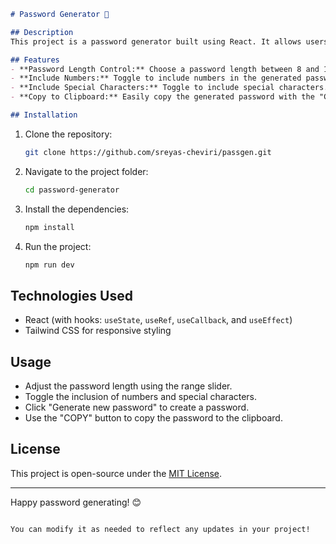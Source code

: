 

```markdown
# Password Generator 🔑

## Description
This project is a password generator built using React. It allows users to generate random passwords based on the selected length and inclusion of numbers and special characters. Users can also copy the generated password to the clipboard with a single click.

## Features
- **Password Length Control:** Choose a password length between 8 and 100.
- **Include Numbers:** Toggle to include numbers in the generated password.
- **Include Special Characters:** Toggle to include special characters.
- **Copy to Clipboard:** Easily copy the generated password with the "COPY" button.

## Installation
```

1. Clone the repository:
   ```bash
   git clone https://github.com/sreyas-cheviri/passgen.git
   ```
2. Navigate to the project folder:
   ```bash
   cd password-generator
   ```
3. Install the dependencies:
   ```bash
   npm install
   ```
4. Run the project:
   ```bash
   npm run dev
   ```

## Technologies Used
- React (with hooks: `useState`, `useRef`, `useCallback`, and `useEffect`)
- Tailwind CSS for responsive styling

## Usage
- Adjust the password length using the range slider.
- Toggle the inclusion of numbers and special characters.
- Click "Generate new password" to create a password.
- Use the "COPY" button to copy the password to the clipboard.

## License
This project is open-source under the [MIT License](LICENSE).

---

Happy password generating! 😊
```

You can modify it as needed to reflect any updates in your project!
